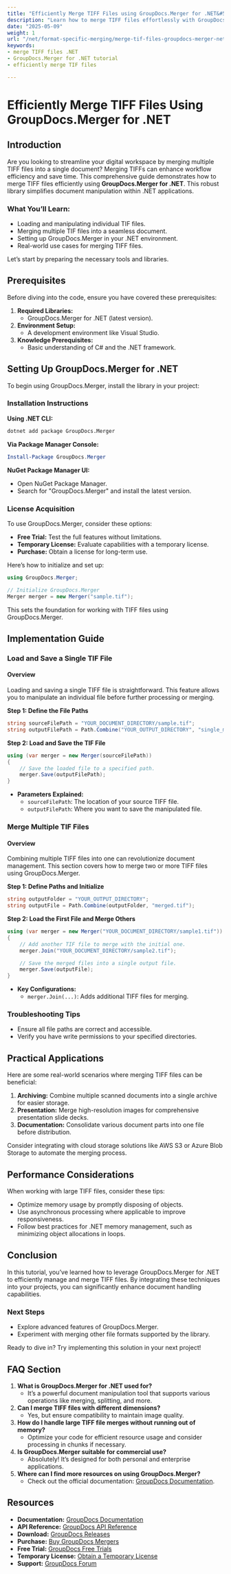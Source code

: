 ```yaml
---
title: "Efficiently Merge TIFF Files using GroupDocs.Merger for .NET&#58; A Comprehensive Guide"
description: "Learn how to merge TIFF files effortlessly with GroupDocs.Merger for .NET. This guide covers setup, implementation, and practical applications."
date: "2025-05-09"
weight: 1
url: "/net/format-specific-merging/merge-tif-files-groupdocs-merger-net/"
keywords:
- merge TIFF files .NET
- GroupDocs.Merger for .NET tutorial
- efficiently merge TIF files

---
```



# Efficiently Merge TIFF Files Using GroupDocs.Merger for .NET

## Introduction

Are you looking to streamline your digital workspace by merging multiple TIFF files into a single document? Merging TIFFs can enhance workflow efficiency and save time. This comprehensive guide demonstrates how to merge TIFF files efficiently using **GroupDocs.Merger for .NET**. This robust library simplifies document manipulation within .NET applications.

### What You’ll Learn:
- Loading and manipulating individual TIF files.
- Merging multiple TIF files into a seamless document.
- Setting up GroupDocs.Merger in your .NET environment.
- Real-world use cases for merging TIFF files.

Let’s start by preparing the necessary tools and libraries.

## Prerequisites

Before diving into the code, ensure you have covered these prerequisites:

1. **Required Libraries:**
   - GroupDocs.Merger for .NET (latest version).
2. **Environment Setup:**
   - A development environment like Visual Studio.
3. **Knowledge Prerequisites:**
   - Basic understanding of C# and the .NET framework.

## Setting Up GroupDocs.Merger for .NET

To begin using GroupDocs.Merger, install the library in your project:

### Installation Instructions

**Using .NET CLI:**

```bash
dotnet add package GroupDocs.Merger
```

**Via Package Manager Console:**

```powershell
Install-Package GroupDocs.Merger
```

**NuGet Package Manager UI:**
- Open NuGet Package Manager.
- Search for "GroupDocs.Merger" and install the latest version.

### License Acquisition

To use GroupDocs.Merger, consider these options:
- **Free Trial:** Test the full features without limitations.
- **Temporary License:** Evaluate capabilities with a temporary license.
- **Purchase:** Obtain a license for long-term use.

Here’s how to initialize and set up:

```csharp
using GroupDocs.Merger;

// Initialize GroupDocs.Merger
Merger merger = new Merger("sample.tif");
```

This sets the foundation for working with TIFF files using GroupDocs.Merger.

## Implementation Guide

### Load and Save a Single TIF File

#### Overview
Loading and saving a single TIFF file is straightforward. This feature allows you to manipulate an individual file before further processing or merging.

**Step 1: Define the File Paths**

```csharp
string sourceFilePath = "YOUR_DOCUMENT_DIRECTORY/sample.tif";
string outputFilePath = Path.Combine("YOUR_OUTPUT_DIRECTORY", "single_merged.tif");
```

**Step 2: Load and Save the TIF File**

```csharp
using (var merger = new Merger(sourceFilePath))
{
    // Save the loaded file to a specified path.
    merger.Save(outputFilePath);
}
```
- **Parameters Explained:** 
  - `sourceFilePath`: The location of your source TIFF file.
  - `outputFilePath`: Where you want to save the manipulated file.

### Merge Multiple TIF Files

#### Overview
Combining multiple TIFF files into one can revolutionize document management. This section covers how to merge two or more TIFF files using GroupDocs.Merger.

**Step 1: Define Paths and Initialize**

```csharp
string outputFolder = "YOUR_OUTPUT_DIRECTORY";
string outputFile = Path.Combine(outputFolder, "merged.tif");
```

**Step 2: Load the First File and Merge Others**

```csharp
using (var merger = new Merger("YOUR_DOCUMENT_DIRECTORY/sample1.tif"))
{
    // Add another TIF file to merge with the initial one.
    merger.Join("YOUR_DOCUMENT_DIRECTORY/sample2.tif");

    // Save the merged files into a single output file.
    merger.Save(outputFile);
}
```
- **Key Configurations:**
  - `merger.Join(...)`: Adds additional TIFF files for merging.

### Troubleshooting Tips

- Ensure all file paths are correct and accessible.
- Verify you have write permissions to your specified directories.

## Practical Applications

Here are some real-world scenarios where merging TIFF files can be beneficial:

1. **Archiving:** Combine multiple scanned documents into a single archive for easier storage.
2. **Presentation:** Merge high-resolution images for comprehensive presentation slide decks.
3. **Documentation:** Consolidate various document parts into one file before distribution.

Consider integrating with cloud storage solutions like AWS S3 or Azure Blob Storage to automate the merging process.

## Performance Considerations

When working with large TIFF files, consider these tips:
- Optimize memory usage by promptly disposing of objects.
- Use asynchronous processing where applicable to improve responsiveness.
- Follow best practices for .NET memory management, such as minimizing object allocations in loops.

## Conclusion

In this tutorial, you’ve learned how to leverage GroupDocs.Merger for .NET to efficiently manage and merge TIFF files. By integrating these techniques into your projects, you can significantly enhance document handling capabilities.

### Next Steps
- Explore advanced features of GroupDocs.Merger.
- Experiment with merging other file formats supported by the library.

Ready to dive in? Try implementing this solution in your next project!

## FAQ Section

1. **What is GroupDocs.Merger for .NET used for?**
   - It’s a powerful document manipulation tool that supports various operations like merging, splitting, and more.
2. **Can I merge TIFF files with different dimensions?**
   - Yes, but ensure compatibility to maintain image quality.
3. **How do I handle large TIFF file merges without running out of memory?**
   - Optimize your code for efficient resource usage and consider processing in chunks if necessary.
4. **Is GroupDocs.Merger suitable for commercial use?**
   - Absolutely! It’s designed for both personal and enterprise applications.
5. **Where can I find more resources on using GroupDocs.Merger?**
   - Check out the official documentation: [GroupDocs Documentation](https://docs.groupdocs.com/merger/net/).

## Resources
- **Documentation:** [GroupDocs Documentation](https://docs.groupdocs.com/merger/net/)
- **API Reference:** [GroupDocs API Reference](https://reference.groupdocs.com/merger/net/)
- **Download:** [GroupDocs Releases](https://releases.groupdocs.com/merger/net/)
- **Purchase:** [Buy GroupDocs Mergers](https://purchase.groupdocs.com/buy)
- **Free Trial:** [GroupDocs Free Trials](https://releases.groupdocs.com/merger/net/)
- **Temporary License:** [Obtain a Temporary License](https://purchase.groupdocs.com/temporary-license/)
- **Support:** [GroupDocs Forum](https://forum.groupdocs.com/c/merger/)

